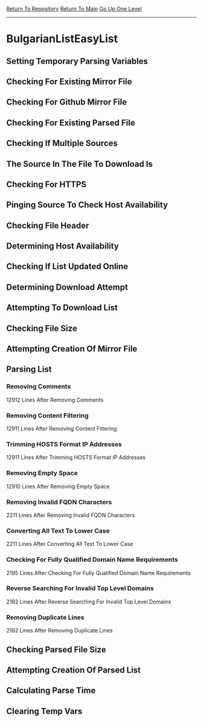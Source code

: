 [Return To Repository](https://github.com/deathbybandaid/piholeparser/)
[Return To Main](https://github.com/deathbybandaid/piholeparser/blob/master/RecentRunLogs/Mainlog.md)
[Go Up One Level](https://github.com/deathbybandaid/piholeparser/blob/master/RecentRunLogs/TopLevelScripts/30-Processing-Blacklists.md)
____________________________________
# BulgarianListEasyList
## Setting Temporary Parsing Variables
## Checking For Existing Mirror File
## Checking For Github Mirror File
## Checking For Existing Parsed File
## Checking If Multiple Sources
## The Source In The File To Download Is
## Checking For HTTPS
## Pinging Source To Check Host Availability
## Checking File Header
## Determining Host Availability
## Checking If List Updated Online
## Determining Download Attempt
## Attempting To Download List
## Checking File Size
## Attempting Creation Of Mirror File
## Parsing List
### Removing Comments
12912 Lines After Removing Comments
### Removing Content Filtering
12911 Lines After Removing Content Filtering
### Trimming HOSTS Format IP Addresses
12911 Lines After Trimming HOSTS Format IP Addresses
### Removing Empty Space
12910 Lines After Removing Empty Space
### Removing Invalid FQDN Characters
2211 Lines After Removing Invalid FQDN Characters
### Converting All Text To Lower Case
2211 Lines After Converting All Text To Lower Case
### Checking For Fully Qualified Domain Name Requirements
2195 Lines After Checking For Fully Qualified Domain Name Requirements
### Reverse Searching For Invalid Top Level Domains
2182 Lines After Reverse Searching For Invalid Top Level Domains
### Removing Duplicate Lines
2182 Lines After Removing Duplicate Lines
## Checking Parsed File Size
## Attempting Creation Of Parsed List
## Calculating Parse Time
## Clearing Temp Vars

